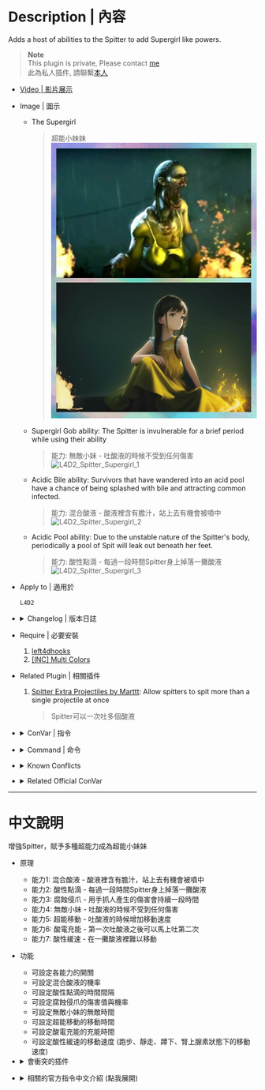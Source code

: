 # Description | 內容
Adds a host of abilities to the Spitter to add Supergirl like powers.

> __Note__ <br/>
This plugin is private, Please contact [me](https://github.com/fbef0102/Game-Private_Plugin#私人插件列表-private-plugins-list)<br/>
此為私人插件, 請聯繫[本人](https://github.com/fbef0102/Game-Private_Plugin#私人插件列表-private-plugins-list)

* [Video | 影片展示](https://youtu.be/wOXLIEBrIS0)

* Image | 圖示
	* The Supergirl
		> 超能小妹妹
		<br/>![L4D2_Spitter_Supergirl_0](image/L4D2_Spitter_Supergirl_0.jpg)
	* Supergirl Gob ability: The Spitter is invulnerable for a brief period while using their ability
		> 能力: 無敵小妹 - 吐酸液的時候不受到任何傷害
		<br/>![L4D2_Spitter_Supergirl_1](image/L4D2_Spitter_Supergirl_1.gif)
	* Acidic Bile ability: Survivors that have wandered into an acid pool have a chance of being splashed with bile and attracting common infected.
		> 能力: 混合酸液 - 酸液裡含有膽汁，站上去有機會被噴中
		<br/>![L4D2_Spitter_Supergirl_2](image/L4D2_Spitter_Supergirl_2.gif)
	* Acidic Pool ability: Due to the unstable nature of the Spitter's body, periodically a pool of Spit will leak out beneath her feet.
		> 能力: 酸性點滴 - 每過一段時間Spitter身上掉落一攤酸液
		<br/>![L4D2_Spitter_Supergirl_3](image/L4D2_Spitter_Supergirl_3.gif)

* Apply to | 適用於
	```
	L4D2
	```

* <details><summary>Changelog | 版本日誌</summary>

	```php
	//Mortiegama @ 2010-2017
	//HarryPotter @ 2023
	```
	* v1.0h (2023-2-23)
		* Request by Shadow
		* Remake code, convert code to latest syntax
		* Fix warnings when compiling on SourceMod 1.11.
		* Optimize code and improve performance
		* Rename all cvars
		* Delete "Acidic Slobber ability", "Acidic Splash".
		* Replace Gamedata with left4dhooks

	* v1.5
		* [Original Plugin by Mortiegama](https://forums.alliedmods.net/showthread.php?t=122802)
</details>

* Require | 必要安裝
	1. [left4dhooks](https://forums.alliedmods.net/showthread.php?t=321696)
	2. [[INC] Multi Colors](https://github.com/fbef0102/L4D1_2-Plugins/releases/tag/Multi-Colors)

* Related Plugin | 相關插件
	1. [Spitter Extra Projectiles by Marttt](https://forums.alliedmods.net/showthread.php?p=2739386): Allow spitters to spit more than a single projectile at once
		> Spitter可以一次吐多個酸液

* <details><summary>ConVar | 指令</summary>

	* cfg/sourcemod/L4D2_Spitter_Supergirl.cfg
		```php
		// Chance that the Survivor will be biled upon when standing in spit. (100 = 100%).
		L4D2_Spitter_Supergirl_acidicbile_chance "1"

		// If 1, Enables Acidic Bile ability: Survivors that have wandered into an acid pool have a chance of being splashed with bile and attracting common infected.
		L4D2_Spitter_Supergirl_acidicbile_enable "1"

		// Period of time between Acid Pool drops.
		L4D2_Spitter_Supergirl_acidicpool_cooldown "30.0"

		// If 1, Enables Acidic Pool ability: Due to the unstable nature of the Spitter's body, periodically a pool of Spit will leak out beneath her feet.
		L4D2_Spitter_Supergirl_acidicpool_enable "1"

		// Chance that when a Spitter claws a Survivor they will take damage over time. (100 = 100%).
		L4D2_Spitter_Supergirl_acidswipe_chance "100"

		// How much damage is inflicted by Acid Swipe each second.
		L4D2_Spitter_Supergirl_acidswipe_damage "1.0"

		// For how many seconds does the Acid Swipe last.
		L4D2_Spitter_Supergirl_acidswipe_duration "8"

		// If 1, Enables Acid Swipe ability: The Spitter uses her acid coated fingers to swipe at a Survivor, causing damage over time as the wound burns.
		L4D2_Spitter_Supergirl_acidswipe_enable "1"

		// Changes how message displays. (0: Disable, 1:In chat, 2: In Hint Box, 3: In center text)
		L4D2_Spitter_Supergirl_announce_type "2"

		// How long the Spitter is invulnerable.
		L4D2_Spitter_Supergirl_god_duration "3.0"

		// If 1, Enables Super Girl Protect ability: When the Spitter is prepared to launch a spit, the Spitter is invulnerable. (God Mode)
		L4D2_Spitter_Supergirl_god_enable "1"

		// Recharge time before the Hydra Strike allows second spit.
		L4D2_Spitter_Supergirl_hydrastrike_cooldown "3.0"

		// If 1, Enables Hydra Strike ability: Allows to fire off a second spit rapidly after the Spitter uses ability.
		L4D2_Spitter_Supergirl_hydrastrike_enable "1"

		// How long the Spitter increases movement speed.
		L4D2_Spitter_Supergirl_speed_duration "3.0"

		// If 1, Enables Super Girl Speed ability: The Spitters feet increasing movement speed for a brief period while using their ability.
		L4D2_Spitter_Supergirl_speed_enable "1"

		// How fast can Spitters move while using their ability.
		L4D2_Spitter_Supergirl_speed_set "250"

		// Maximum run speed for survivors who actives adrenaline eat while Sticky Goo.
		L4D2_Spitter_Supergirl_stickygoo_adrenaline_speed "200"

		// Maximum survivor Crouch speed caused by the Sticky Goo.
		L4D2_Spitter_Supergirl_stickygoo_crouch_speed "30"

		// For how long after exiting the Sticky Goo will a Survivor be slowed.
		L4D2_Spitter_Supergirl_stickygoo_duration "3.0"

		// If 1, Enables Sticky Goo ability: Any Survivor standing inside a pool of Spit will be stuck in the goo and find it harder to move out quickly.
		L4D2_Spitter_Supergirl_stickygoo_enable "1"

		// If 1, Prevents the Survivor from jumping while standing inside a pool of Spit.
		L4D2_Spitter_Supergirl_stickygoo_jump_disable "0"

		// Maximum survivor Run speed caused by the Sticky Goo.
		L4D2_Spitter_Supergirl_stickygoo_run_speed "120"

		// Maximum survivor Walk speed caused by the Sticky Goo.
		L4D2_Spitter_Supergirl_stickygoo_walk_speed "80"
		```
</details>

* <details><summary>Command | 命令</summary>

	None
</details>

* <details><summary>Known Conflicts</summary>
	
	If you don't use any of these plugins or any of these types of plugin at all no need to worry about conflicts.
	1. [Special Infected Ability Movement by Silvers](https://forums.alliedmods.net/showthread.php?p=2590861)
		* Don't allow spitter ability movement with this plugin while using "Supergirl Speed" ability.
</details>

* <details><summary>Related Official ConVar</summary>

	* Write down the follong cvars in cfg/server.cfg
		```php
		// Spitter Movement Speed (default: 210, maximum: 450)
		sm_cvar z_spitter_speed  210
		```
</details>

- - - -
# 中文說明
增強Spitter，賦予多種超能力成為超能小妹妹

* 原理
	* 能力1: 混合酸液 - 酸液裡含有膽汁，站上去有機會被噴中
	* 能力2: 酸性點滴 - 每過一段時間Spitter身上掉落一攤酸液
	* 能力3: 腐蝕侵爪 - 用手抓人產生的傷害會持續一段時間
	* 能力4: 無敵小妹 - 吐酸液的時候不受到任何傷害
	* 能力5: 超能移動 - 吐酸液的時候增加移動速度
	* 能力6: 酸電充能 - 第一次吐酸液之後可以馬上吐第二次
	* 能力7: 酸性緩速 - 在一攤酸液裡難以移動

* 功能
	* 可設定各能力的開關
	* 可設定混合酸液的機率
	* 可設定酸性點滴的時間間隔
	* 可設定腐蝕侵爪的傷害值與機率
	* 可設定無敵小妹的無敵時間
	* 可設定超能移動的移動時間
	* 可設定酸電充能的充能時間
	* 可設定酸性緩速的移動速度 (跑步、靜走、蹲下、腎上腺素狀態下的移動速度)

* <details><summary>會衝突的插件</summary>
	
	如果沒安裝以下插件就不需要擔心衝突
	1. [Special Infected Ability Movement by Silvers](https://forums.alliedmods.net/showthread.php?p=2590861)
		* 這個插件可以讓spitter使用能力時自由移動，與"超能移動"能力會有衝突
</details>

* <details><summary>相關的官方指令中文介紹 (點我展開)</summary>

	* 以下指令寫入文件 cfg/server.cfg，可自行調整
		```php
		// Spitter 移動速度 (預設: 210, 最大: 450)
		sm_cvar z_spitter_speed  210
		```
</details>